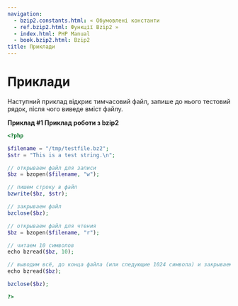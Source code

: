 ```yaml
---
navigation:
  - bzip2.constants.html: « Обумовлені константи
  - ref.bzip2.html: Функції Bzip2 »
  - index.html: PHP Manual
  - book.bzip2.html: Bzip2
title: Приклади
---
```

# Приклади

Наступний приклад відкриє тимчасовий файл, запише до нього тестовий рядок, після чого виведе вміст файлу.

**Приклад #1 Приклад роботи з bzip2**

```php
<?php

$filename = "/tmp/testfile.bz2";
$str = "This is a test string.\n";

// открываем файл для записи
$bz = bzopen($filename, "w");

// пишем строку в файл
bzwrite($bz, $str);

// закрываем файл
bzclose($bz);

// открываем файл для чтения
$bz = bzopen($filename, "r");

// читаем 10 символов
echo bzread($bz, 10);

// выводим всё, до конца файла (или следующие 1024 символа) и закрываем его.
echo bzread($bz);

bzclose($bz);

?>
```
